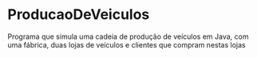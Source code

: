 # ProducaoDeVeiculos
Programa que simula uma cadeia de produção de veículos em Java, com uma fábrica, duas lojas de veículos e clientes que compram nestas lojas
